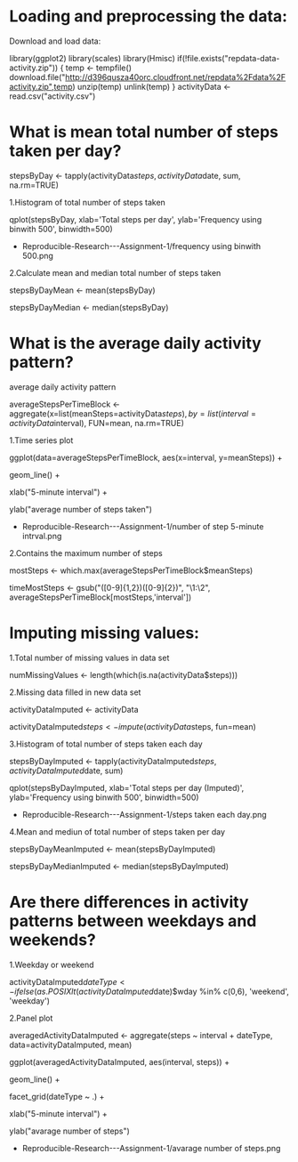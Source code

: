 # Loading and preprocessing the data:

Download and load data:

library(ggplot2)
library(scales)
library(Hmisc)
if(!file.exists("repdata-data-activity.zip")) { temp <- tempfile() download.file("http://d396qusza40orc.cloudfront.net/repdata%2Fdata%2Factivity.zip",temp) unzip(temp) unlink(temp) } activityData <- read.csv("activity.csv")

# What is mean total number of steps taken per day?

stepsByDay <- tapply(activityData$steps, activityData$date, sum, na.rm=TRUE)

1.Histogram of total number of steps taken

qplot(stepsByDay, xlab='Total steps per day', ylab='Frequency using binwith 500', binwidth=500)

- Reproducible-Research---Assignment-1/frequency using binwith 500.png

2.Calculate mean and median total number of steps taken

stepsByDayMean <- mean(stepsByDay)

stepsByDayMedian <- median(stepsByDay)

# What is the average daily activity pattern?

average daily activity pattern

averageStepsPerTimeBlock <- aggregate(x=list(meanSteps=activityData$steps), by=list(interval=activityData$interval), FUN=mean, na.rm=TRUE)

1.Time series plot

ggplot(data=averageStepsPerTimeBlock, aes(x=interval, y=meanSteps)) +

geom_line() +

xlab("5-minute interval") +

ylab("average number of steps taken") 

- Reproducible-Research---Assignment-1/number of step 5-minute intrval.png

2.Contains the maximum number of steps

mostSteps <- which.max(averageStepsPerTimeBlock$meanSteps)

timeMostSteps <- gsub("([0-9]{1,2})([0-9]{2})", "\1:\2", averageStepsPerTimeBlock[mostSteps,'interval'])

# Imputing missing values:

1.Total number of missing values in data set

numMissingValues <- length(which(is.na(activityData$steps)))

2.Missing data filled in new data set

activityDataImputed <- activityData

activityDataImputed$steps <- impute(activityData$steps, fun=mean)

3.Histogram of total number of steps taken each day

stepsByDayImputed <- tapply(activityDataImputed$steps, activityDataImputed$date, sum)

qplot(stepsByDayImputed, xlab='Total steps per day (Imputed)', ylab='Frequency using binwith 500', binwidth=500)

- Reproducible-Research---Assignment-1/steps taken each day.png

4.Mean and mediun of total number of steps taken per day

stepsByDayMeanImputed <- mean(stepsByDayImputed)

stepsByDayMedianImputed <- median(stepsByDayImputed)

# Are there differences in activity patterns between weekdays and weekends?

1.Weekday or weekend

activityDataImputed$dateType <- ifelse(as.POSIXlt(activityDataImputed$date)$wday %in% c(0,6), 'weekend', 'weekday')

2.Panel plot

averagedActivityDataImputed <- aggregate(steps ~ interval + dateType, data=activityDataImputed, mean)

ggplot(averagedActivityDataImputed, aes(interval, steps)) +

geom_line() + 

facet_grid(dateType ~ .) +

xlab("5-minute interval") + 

ylab("avarage number of steps")

- Reproducible-Research---Assignment-1/avarage number of steps.png
